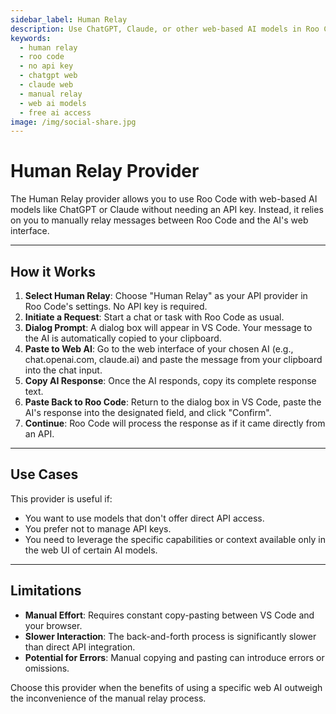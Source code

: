 ```yaml
---
sidebar_label: Human Relay
description: Use ChatGPT, Claude, or other web-based AI models in Roo Code without API keys. Manually relay messages between Roo Code and web interfaces.
keywords:
  - human relay
  - roo code
  - no api key
  - chatgpt web
  - claude web
  - manual relay
  - web ai models
  - free ai access
image: /img/social-share.jpg
---
```


# Human Relay Provider

The Human Relay provider allows you to use Roo Code with web-based AI models like ChatGPT or Claude without needing an API key. Instead, it relies on you to manually relay messages between Roo Code and the AI's web interface.

---

## How it Works

1.  **Select Human Relay**: Choose "Human Relay" as your API provider in Roo Code's settings. No API key is required.
2.  **Initiate a Request**: Start a chat or task with Roo Code as usual.
3.  **Dialog Prompt**: A dialog box will appear in VS Code. Your message to the AI is automatically copied to your clipboard.
4.  **Paste to Web AI**: Go to the web interface of your chosen AI (e.g., chat.openai.com, claude.ai) and paste the message from your clipboard into the chat input.
5.  **Copy AI Response**: Once the AI responds, copy its complete response text.
6.  **Paste Back to Roo Code**: Return to the dialog box in VS Code, paste the AI's response into the designated field, and click "Confirm".
7.  **Continue**: Roo Code will process the response as if it came directly from an API.

---

## Use Cases

This provider is useful if:

*   You want to use models that don't offer direct API access.
*   You prefer not to manage API keys.
*   You need to leverage the specific capabilities or context available only in the web UI of certain AI models.

---

## Limitations

*   **Manual Effort**: Requires constant copy-pasting between VS Code and your browser.
*   **Slower Interaction**: The back-and-forth process is significantly slower than direct API integration.
*   **Potential for Errors**: Manual copying and pasting can introduce errors or omissions.

Choose this provider when the benefits of using a specific web AI outweigh the inconvenience of the manual relay process.